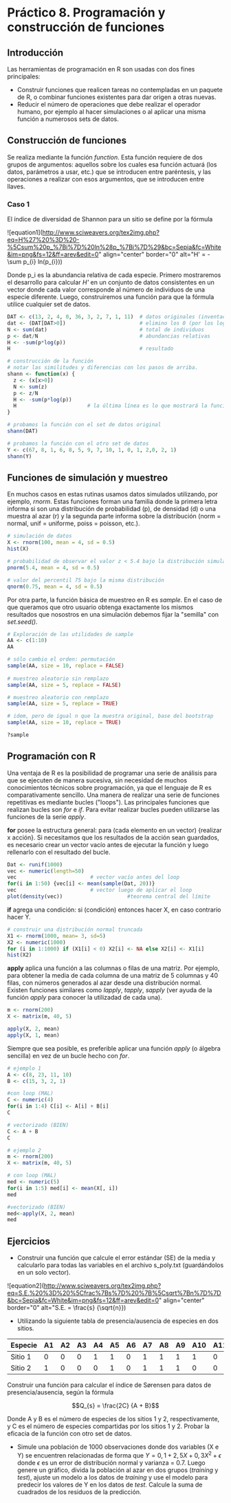 # Práctico 8. Programación y construcción de funciones

## Introducción

Las herramientas de programación en R son usadas con dos fines principales:   
* Construir funciones que realicen tareas no contempladas en un paquete de R, o combinar funciones existentes para dar origen a otras nuevas.   
* Reducir el número de operaciones que debe realizar el operador humano, por ejemplo al hacer simulaciones o al aplicar una misma función a numerosos sets de datos.   

## Construcción de funciones

Se realiza mediante la función *function*. Esta función requiere de dos grupos de argumentos: aquellos sobre los cuales esa función actuará (los datos, parámetros a usar, etc.) que se introducen entre paréntesis, y las operaciones a realizar con esos argumentos, que se introducen entre llaves.   

### Caso 1
El índice de diversidad de Shannon para un sitio se define por la fórmula   

![equation1](http://www.sciweavers.org/tex2img.php?eq=H%27%20%3D%20-%5Csum%20p_%7Bi%7D%20ln%28p_%7Bi%7D%29&bc=Sepia&fc=White&im=png&fs=12&ff=arev&edit=0" align="center" border="0" alt="H' = -\sum p_{i} ln(p_{i}))

Donde p_i es la abundancia relativa de cada especie.
Primero mostraremos el desarrollo para calcular *H'* en un conjunto de datos consistentes en un vector donde cada valor corresponde al número de individuos de una especie diferente. Luego, construiremos una función para que la fórmula utilice cualquier set de datos.  

```R
DAT <- c(13, 2, 4, 0, 36, 3, 2, 7, 1, 11)  # datos originales (inventados)
dat <- (DAT[DAT>0])                        # elimino los 0 (por los log)
N <- sum(dat)                              # total de individuos
p <- dat/N                                 # abundancias relativas
H <- -sum(p*log(p))
H                                          # resultado

# construcción de la función 
# notar las similitudes y diferencias con los pasos de arriba.
shann <- function(x) {
  z <- (x[x>0])
  N <- sum(z)
  p <- z/N
  H <- -sum(p*log(p))
  H                       # la última línea es lo que mostrará la función
}	

# probamos la función con el set de datos original
shann(DAT)

# probamos la función con el otro set de datos
Y <- c(67, 8, 1, 6, 8, 5, 9, 7, 10, 1, 0, 1, 2,0, 2, 1)
shann(Y)
```

## Funciones de simulación y muestreo

En muchos casos en estas rutinas usamos datos simulados utilizando, por ejemplo, *rnorm*. Estas funciones forman una familia donde la primera letra informa si son una distribución de probabilidad (p), de densidad (d) o una muestra al azar (r) y la segunda parte informa sobre la distribución (norm = normal, unif = uniforme, poiss = poisson, etc.).   

```R
# simulación de datos
X <- rnorm(100, mean = 4, sd = 0.5)
hist(X)

# probabilidad de observar el valor z < 5.4 bajo la distribución simulada arriba
pnorm(5.4, mean = 4, sd = 0.5)

# valor del percentil 75 bajo la misma distribución
qnorm(0.75, mean = 4, sd = 0.5)
```

Por otra parte, la función básica de muestreo en R es *sample*. En el caso de que queramos que otro usuario obtenga exactamente los mismos resultados que nosostros en una simulación debemos fijar la "semilla" con *set.seed()*.   

```R
# Exploración de las utilidades de sample
AA <- c(1:10)
AA

# sólo cambio el orden: permutación
sample(AA, size = 10, replace = FALSE) 
  
# muestreo aleatorio sin remplazo
sample(AA, size = 5, replace = FALSE)

# muestreo aleatorio con remplazo
sample(AA, size = 5, replace = TRUE) 

# idem, pero de igual n que la muestra original, base del bootstrap
sample(AA, size = 10, replace = TRUE) 

?sample	
```

## Programación con R

Una ventaja de R es la posibilidad de programar una serie de análisis para que se ejecuten de manera sucesiva, sin necesidad de muchos conocimientos técnicos sobre programación, ya que el lenguaje de R es comparativamente sencillo. Una manera de realizar una serie de funciones repetitivas es mediante bucles ("loops"). Las principales funciones que realizan bucles son *for* e *if*. Para evitar realizar bucles pueden utilizarse las funciones de la serie *apply*.    

**for**  posee la estructura general: para (cada elemento en un vector) {realizar x acción}. 
Si necesitamos que los resultados de la acción sean guardados, es necesario crear un vector vacío antes de ejecutar la función y luego rellenarlo con el resultado del bucle.   

```R
Dat <- runif(1000)
vec <- numeric(length=50)
vec					       # vector vacío antes del loop
for(i in 1:50) {vec[i] <- mean(sample(Dat, 20))} 
vec					       # vector luego de aplicar el loop
plot(density(vec))		               #teorema central del límite
```

**if** agrega una condición: si (condición) entonces hacer X, en caso contrario hacer Y.   
```R
# construir una distribución normal truncada
X1 <- rnorm(1000, mean= 3, sd=5)
X2 <- numeric(1000)
for (i in 1:1000) if (X1[i] < 0) X2[i] <- NA else X2[i] <- X1[i]
hist(X2)
```

**apply** aplica una función a las columnas o filas de una matriz. Por ejemplo, para obtener la media de cada columna de una matriz de 5 columnas y 40 filas, con números generados al azar desde una distribución normal. Existen funciones similares como *lapply*, *tapply*, *sapply* (ver ayuda de la función *apply* para conocer la utilizadad de cada una).  

```R
m <- rnorm(200)
X <- matrix(m, 40, 5)

apply(X, 2, mean)
apply(X, 1, mean)
```

Siempre que sea posible, es preferible aplicar una función *apply* (o álgebra sencilla) en vez de un bucle hecho con *for*.   

```R
# ejemplo 1
A <- c(8, 23, 11, 10)
B <- c(15, 3, 2, 1)

#con loop (MAL)
C <- numeric(4)
for(i in 1:4) C[i] <- A[i] + B[i]
C

# vectorizado (BIEN)
C <- A + B
C

# ejemplo 2
m <- rnorm(200)
X <- matrix(m, 40, 5)

# con loop (MAL)
med <- numeric(5)
for(i in 1:5) med[i] <- mean(X[, i])
med

#vectorizado (BIEN)
med<-apply(X, 2, mean)
med
```

## Ejercicios

* Construir una función que calcule el error estándar (SE) de la media y calcularlo para todas las variables en el archivo s_poly.txt (guardándolos en un solo vector).   

![equation2](http://www.sciweavers.org/tex2img.php?eq=S.E.%20%3D%20%5Cfrac%7Bs%7D%20%7B%5Csqrt%7Bn%7D%7D&bc=Sepia&fc=White&im=png&fs=12&ff=arev&edit=0" align="center" border="0" alt="S.E. = \frac{s} {\sqrt{n}})

* Utilizando la siguiente tabla de presencia/ausencia de especies en dos sitios.

Especie | A1  | A2  | A3  | A4  | A5  | A6  | A7  | A8  | A9  | A10 | A11 | A12 | A13 | A14 | A15 |
------- | --- | --- | --- | --- | --- | --- | --- | --- | --- | --- | --- | --- | --- | --- | --- |
Sitio 1 |   0 |   0 |   0 |   1 |   1 |   0 |   1 |   1 |   1 |   1 |   0 |   0 |   0 |   1 |   1 |
Sitio 2 |   1 |   0 |   0 |   0 |   1 |   0 |   1 |   1 |   1 |   0 |   0 |   0 |   0 |   0 |   1 |    

 
Construir una función para calcular el índice de Sørensen para datos de presencia/ausencia, según la fórmula 

$$Q_{s} = \frac{2C} {A + B}$$  

Donde A y B es el número de especies de los sitios 1 y 2, respectivamente, y C es el número de especies compartidas por los sitios 1 y 2. Probar la eficacia de la función con otro set de datos.

* Simule una población de 1000 observaciones donde dos variables (X e Y) se encuentren relacionadas de forma que $Y = 0,1 + 2,5 X + 0,3 X^2 + \epsilon$ donde $\epsilon$ es un error de distribución normal y varianza = 0.7. Luego genere un gráfico, divida la población al azar en dos grupos (*training* y *test*), ajuste un modelo a los datos de *training* y use el modelo para predecir los valores de Y en los datos de *test*. Calcule la suma de cuadrados de los residuos de la predicción.
